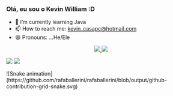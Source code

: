 ### Olá, eu sou o Kevin William :D
- 🌱 I’m currently learning Java
- 📫 How to reach me: kevin_casapc@hotmail.com
- 😄 Pronouns: ...He/Ele

<div align="center">
  <a href="https://github.com/tihuanna">
  <img height="180em" src="https://github-readme-stats.vercel.app/api?username=tihuanna&show_icons=true&theme=dark&include_all_commits=true&count_private=true"/>
  <img height="180em" src="https://github-readme-stats.vercel.app/api/top-langs/?username=tihuanna&layout=compact&langs_count=7&theme=dark"/>
</div>

<a href="https://www.twitch.tv/tihuanna" target="_blank"><img src="https://img.shields.io/badge/Twitch-9146FF?style=for-the-badge&logo=twitch&logoColor=white" target="_blank"></a>
  <a href = "mailto:kevin_casapc@hotmail.com"><img src="https://img.shields.io/badge/-Hotmail-%23333?style=for-the-badge&logo=hotmail&logoColor=white" target="_blank"></a> 
 
</div>
![Snake animation](https://github.com/rafaballerini/rafaballerini/blob/output/github-contribution-grid-snake.svg)
